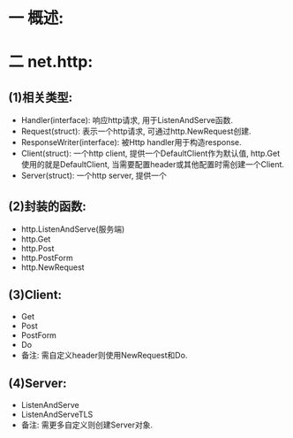 # 一 概述:

# 二 net.http:
## (1)相关类型:
- Handler(interface): 响应http请求, 用于ListenAndServe函数.
- Request(struct): 表示一个http请求, 可通过http.NewRequest创建.
- ResponseWriter(interface): 被Http handler用于构造response.
- Client(struct): 一个http client, 提供一个DefaultClient作为默认值, http.Get使用的就是DefaultClient, 当需要配置header或其他配置时需创建一个Client.
- Server(struct): 一个http server, 提供一个

## (2)封装的函数:
- http.ListenAndServe(服务端)
- http.Get
- http.Post
- http.PostForm
- http.NewRequest

## (3)Client:
- Get
- Post
- PostForm
- Do
- 备注: 需自定义header则使用NewRequest和Do.

## (4)Server:
- ListenAndServe
- ListenAndServeTLS
- 备注: 需更多自定义则创建Server对象.
